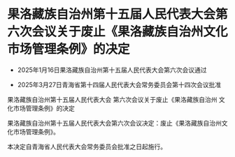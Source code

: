 # 果洛藏族自治州第十五届人民代表大会第六次会议关于废止《果洛藏族自治州文化市场管理条例》的决定

- 2025年1月16日果洛藏族自治州第十五届人民代表大会第六次会议通过

- 2025年3月27日青海省第十四届人民代表大会常务委员会第十四次会议批准

<!-- INFO END -->

果洛藏族自治州第十五届人民代表大会 第六次会议关于废止《果洛藏族自治州 文化市场管理条例》的决定

果洛藏族自治州第十五届人民代表大会第六次会议决定：废止《果洛藏族自治州文化市场管理条例》。

本决定自青海省人民代表大会常务委员会批准之日起施行。
